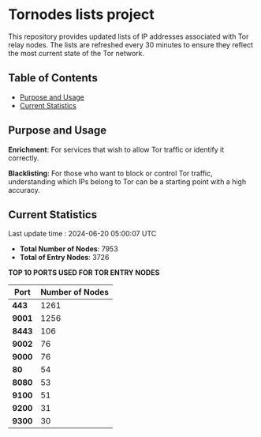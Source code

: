 # Tornodes lists project

This repository provides updated lists of IP addresses associated with Tor relay nodes. The lists are refreshed every 30 minutes to ensure they reflect the most current state of the Tor network.

## Table of Contents

- [Purpose and Usage](#purpose-and-usage)
- [Current Statistics](#current-statistics)


## Purpose and Usage

**Enrichment**: For services that wish to allow Tor traffic or identify it correctly.

**Blacklisting**: For those who want to block or control Tor traffic, understanding which IPs belong to Tor can be a starting point with a high accuracy.

## Current Statistics

Last update time : 2024-06-20 05:00:07 UTC

- **Total Number of Nodes**: 7953
- **Total of Entry Nodes**: 3726

**TOP 10 PORTS USED FOR TOR ENTRY NODES**

| **Port** | **Number of Nodes** |
|------|-----------------|
| **443**   | 1261  |
| **9001**   | 1256  |
| **8443**   | 106  |
| **9002**   | 76  |
| **9000**   | 76  |
| **80**   | 54  |
| **8080**   | 53  |
| **9100**   | 51  |
| **9200**   | 31  |
| **9300**   | 30  |

